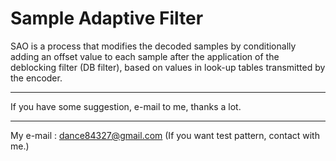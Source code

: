 # Sample Adaptive Filter
SAO is a process that modifies the decoded samples by conditionally adding an offset value to each sample after the application
of the deblocking filter (DB filter), based on values in look-up tables transmitted by the encoder.

---------------------------------------------------------------

If you have some suggestion, e-mail to me, thanks a lot.

----------------------------------------------------------------

My e-mail : dance84327@gmail.com
(If you want test pattern, contact with me.)
